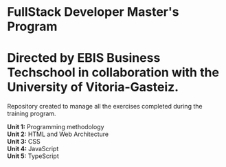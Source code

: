 # FullStack Developer Master's Program

# Directed by EBIS Business Techschool in collaboration with the University of Vitoria-Gasteiz.

Repository created to manage all the exercises completed during the training program.

<strong>Unit 1:</strong> Programming methodology </br>
<strong>Unit 2:</strong> HTML and Web Architecture </br>
<strong>Unit 3:</strong> CSS </br>
<strong>Unit 4:</strong> JavaScript </br>
<strong>Unit 5:</strong> TypeScript </br>